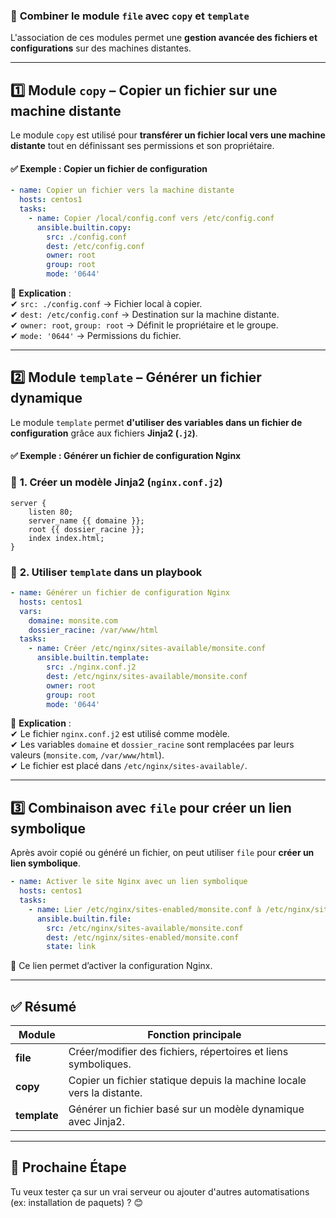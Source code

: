 ### 🔹 **Combiner le module `file` avec `copy` et `template`**  

L'association de ces modules permet une **gestion avancée des fichiers et configurations** sur des machines distantes.  

---

## 1️⃣ **Module `copy`** – Copier un fichier sur une machine distante  

Le module `copy` est utilisé pour **transférer un fichier local vers une machine distante** tout en définissant ses permissions et son propriétaire.  

#### ✅ **Exemple : Copier un fichier de configuration**  
```yaml
- name: Copier un fichier vers la machine distante
  hosts: centos1
  tasks:
    - name: Copier /local/config.conf vers /etc/config.conf
      ansible.builtin.copy:
        src: ./config.conf
        dest: /etc/config.conf
        owner: root
        group: root
        mode: '0644'
```
🔹 **Explication** :  
✔ `src: ./config.conf` → Fichier local à copier.  
✔ `dest: /etc/config.conf` → Destination sur la machine distante.  
✔ `owner: root`, `group: root` → Définit le propriétaire et le groupe.  
✔ `mode: '0644'` → Permissions du fichier.  

---

## 2️⃣ **Module `template`** – Générer un fichier dynamique  

Le module `template` permet **d'utiliser des variables dans un fichier de configuration** grâce aux fichiers **Jinja2 (`.j2`)**.  

#### ✅ **Exemple : Générer un fichier de configuration Nginx**  

### 🔹 **1. Créer un modèle Jinja2 (`nginx.conf.j2`)**
```jinja2
server {
    listen 80;
    server_name {{ domaine }};
    root {{ dossier_racine }};
    index index.html;
}
```

### 🔹 **2. Utiliser `template` dans un playbook**  
```yaml
- name: Générer un fichier de configuration Nginx
  hosts: centos1
  vars:
    domaine: monsite.com
    dossier_racine: /var/www/html
  tasks:
    - name: Créer /etc/nginx/sites-available/monsite.conf
      ansible.builtin.template:
        src: ./nginx.conf.j2
        dest: /etc/nginx/sites-available/monsite.conf
        owner: root
        group: root
        mode: '0644'
```
🔹 **Explication** :  
✔ Le fichier `nginx.conf.j2` est utilisé comme modèle.  
✔ Les variables `domaine` et `dossier_racine` sont remplacées par leurs valeurs (`monsite.com`, `/var/www/html`).  
✔ Le fichier est placé dans `/etc/nginx/sites-available/`.  

---

## 3️⃣ **Combinaison avec `file` pour créer un lien symbolique**  

Après avoir copié ou généré un fichier, on peut utiliser `file` pour **créer un lien symbolique**.  

```yaml
- name: Activer le site Nginx avec un lien symbolique
  hosts: centos1
  tasks:
    - name: Lier /etc/nginx/sites-enabled/monsite.conf à /etc/nginx/sites-available/monsite.conf
      ansible.builtin.file:
        src: /etc/nginx/sites-available/monsite.conf
        dest: /etc/nginx/sites-enabled/monsite.conf
        state: link
```
🔹 Ce lien permet d’activer la configuration Nginx.  

---

## ✅ **Résumé**
| Module | Fonction principale |
|--------|--------------------|
| **file** | Créer/modifier des fichiers, répertoires et liens symboliques. |
| **copy** | Copier un fichier statique depuis la machine locale vers la distante. |
| **template** | Générer un fichier basé sur un modèle dynamique avec Jinja2. |

---

## 🚀 **Prochaine Étape**
Tu veux tester ça sur un vrai serveur ou ajouter d'autres automatisations (ex: installation de paquets) ? 😊